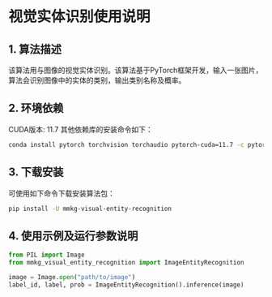 # 视觉实体识别使用说明

## 1. 算法描述
该算法用与图像的视觉实体识别。该算法基于PyTorch框架开发，输入一张图片，算法会识别图像中的实体的类别，输出类别名称及概率。

## 2. 环境依赖

CUDA版本: 11.7
其他依赖库的安装命令如下：

```bash
conda install pytorch torchvision torchaudio pytorch-cuda=11.7 -c pytorch -c nvidia
```

## 3. 下载安装

可使用如下命令下载安装算法包：
```bash
pip install -U mmkg-visual-entity-recognition
```

## 4. 使用示例及运行参数说明

```python
from PIL import Image
from mmkg_visual_entity_recognition import ImageEntityRecognition

image = Image.open("path/to/image")
label_id, label, prob = ImageEntityRecognition().inference(image)
```
